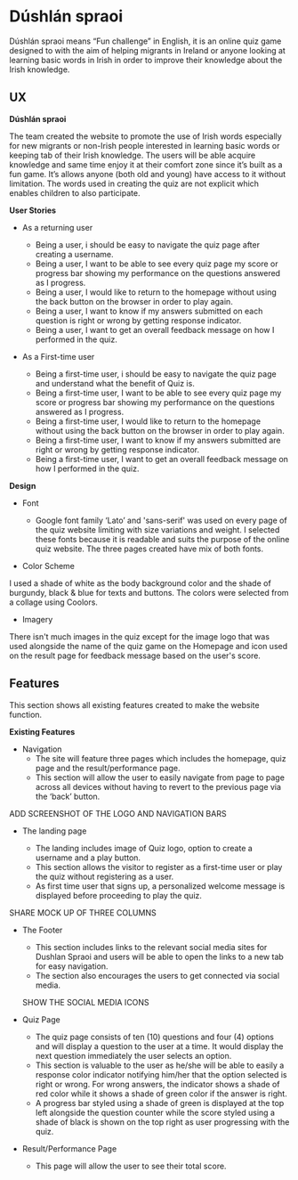 # Dúshlán spraoi
Dúshlán spraoi means “Fun challenge” in English, it is an online quiz game designed to with the aim of helping migrants in Ireland or anyone looking at learning basic words in Irish in order to improve their knowledge about the Irish knowledge. 

## UX
__Dúshlán spraoi__

The team created the website to promote the use of Irish words especially for new migrants or non-Irish people interested in learning basic words or keeping tab of their Irish knowledge. The users will be able acquire knowledge and same time enjoy it at their comfort zone since it’s built as a fun game. It’s allows anyone (both old and young) have access to it without limitation. The words used in creating the quiz are not explicit which enables children to also participate.

**User Stories**

* As a returning user
  * Being a user, i should be easy to navigate the quiz page after creating a username.
  * Being a user, I want to be able to see every quiz page my score or progress bar showing my performance on the questions   answered as I progress.
  *	Being a user, I would like to return to the homepage without using the back button on the browser in order to play again.
  *	Being a user, I want to know if my answers submitted on each question is right or wrong by getting response indicator.
  * Being a user, I want to get an overall feedback message on how I performed in the quiz. 

* As a First-time user

  *	Being a first-time user, i should be easy to navigate the quiz page and understand what the benefit of Quiz is.
  *	Being a first-time user, I want to be able to see every quiz page my score or progress bar showing my performance on the questions answered as I progress.
  * Being a first-time user, I would like to return to the homepage without using the back button on the browser in order to play again.
  * Being a first-time user, I want to know if my answers submitted are right or wrong by getting response indicator. 
  * Being a first-time user, I want to get an overall feedback message on how I performed in the quiz.

__Design__

* Font

  * Google font family ‘Lato’ and 'sans-serif' was used on every page of the quiz website limiting with size variations and weight. I selected these fonts because it is readable and suits the purpose of the online quiz website. The three pages created have mix of both fonts. 

 * Color Scheme

I used a shade of white as the body background color and the shade of burgundy, black & blue for texts and buttons. The colors were selected from a collage using Coolors.

 * Imagery

There isn't much images in the quiz except for the image logo that was used alongside the name of the quiz game on the Homepage and icon used on the result page for feedback message based on the user's score.

## Features
 This section shows all existing features created to make the website function.

__Existing Features__

* Navigation
  * The site will feature three pages which includes the homepage, quiz page and the result/performance page. 
  * This section will allow the user to easily navigate from page to page across all devices without having to revert to the previous page via the ‘back’ button.
 

ADD SCREENSHOT OF THE LOGO AND NAVIGATION BARS
* The landing page

  * The landing includes image of Quiz logo, option to create a username and a play button.
  * This section allows the visitor to register as a first-time user or play the quiz    without registering as a user.
  * As first time user that signs up, a personalized welcome message is displayed before proceeding to play the quiz.

SHARE MOCK UP OF THREE COLUMNS

* The Footer

  * This section includes links to the relevant social media sites for Dushlan Spraoi and users will be able to open the links to a new tab for easy navigation.
  * The section also encourages the users to get connected via social media.

   SHOW THE SOCIAL MEDIA ICONS

* Quiz Page

  * The quiz page consists of ten (10) questions and four (4) options and will display a question to the user at a time. It would display the next question immediately the user selects an option.
  * This section is valuable to the user as he/she will be able to easily a response color indicator notifying him/her that the option selected is right or wrong. For wrong answers, the indicator shows a shade of red color while it shows a shade of green color if the answer is right.
  * A progress bar styled using a shade of green is displayed at the top left alongside the question counter while the score styled using a shade of black is shown on the top right as user progressing with the quiz.

* Result/Performance Page

   * This page will allow the user to see their total score. 


